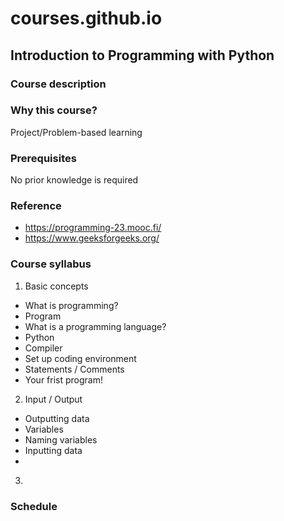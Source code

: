 # courses.github.io

## Introduction to Programming with Python
### Course description

### Why this course?
Project/Problem-based learning

### Prerequisites
No prior knowledge is required

### Reference
- https://programming-23.mooc.fi/
- https://www.geeksforgeeks.org/

### Course syllabus
1. Basic concepts
- What is programming?
- Program
- What is a programming language?
- Python
- Compiler
- Set up coding environment
- Statements / Comments
- Your frist program!
2. Input / Output
- Outputting data
- Variables
- Naming variables
- Inputting data
- 
3. 
### Schedule
